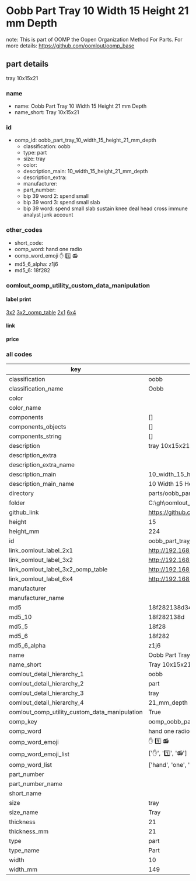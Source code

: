 # Oobb Part Tray 10 Width 15 Height 21 mm Depth  

note: This is part of OOMP the Oopen Organization Method For Parts. For more details: https://github.com/oomlout/oomp_base

##  part details
  



tray 10x15x21



### name
* name: Oobb Part Tray 10 Width 15 Height 21 mm Depth
* name_short: Tray 10x15x21 
### id
* oomp_id: oobb_part_tray_10_width_15_height_21_mm_depth
  * classification: oobb
  * type: part
  * size: tray
  * color: 
  * description_main: 10_width_15_height_21_mm_depth
  * description_extra: 
  * manufacturer: 
  * part_number: 
  * bip 39 word 2: spend small
  * bip 39 word 3: spend small slab
  * bip 39 word: spend small slab sustain knee deal head cross immune analyst junk account

### other_codes
* short_code: 
* oomp_word: hand one radio
* oomp_word_emoji :hand: :one: :radio:
* md5_6_alpha: z1j6
* md5_6: 18f282






### oomlout_oomp_utility_custom_data_manipulation
#### label print
[3x2](http://192.168.1.245:1112/?label=oomp%20z1j6)
[3x2_oomp_table](http://192.168.1.108:1112/?label=oomp%20z1j6)
[2x1](http://192.168.1.242:1112/?label=oomp%20z1j6)
[6x4](http://192.168.1.55:1112/?label=oomp%20z1j6)    

#### link

                              

#### price







### all codes 
| key | value |  
| --- | --- |  
| classification | oobb |  
| classification_name | Oobb |  
| color |  |  
| color_name |  |  
| components | [] |  
| components_objects | [] |  
| components_string | [] |  
| description | tray 10x15x21 |  
| description_extra |  |  
| description_extra_name |  |  
| description_main | 10_width_15_height_21_mm_depth |  
| description_main_name | 10 Width 15 Height 21 mm Depth |  
| directory | parts/oobb_part_tray_10_width_15_height_21_mm_depth |  
| folder | C:\gh\oomlout_oobb_version_4_generated_parts\parts\oobb_part_tray_10_width_15_height_21_mm_depth |  
| github_link | https://github.com/oomlout/oomlout_oomp_part_src/tree/main/parts/oobb_part_tray_10_width_15_height_21_mm_depth |  
| height | 15 |  
| height_mm | 224 |  
| id | oobb_part_tray_10_width_15_height_21_mm_depth |  
| link_oomlout_label_2x1 | http://192.168.1.242:1112/?label=oomp%20z1j6 |  
| link_oomlout_label_3x2 | http://192.168.1.245:1112/?label=oomp%20z1j6 |  
| link_oomlout_label_3x2_oomp_table | http://192.168.1.108:1112/?label=oomp%20z1j6 |  
| link_oomlout_label_6x4 | http://192.168.1.55:1112/?label=oomp%20z1j6 |  
| manufacturer |  |  
| manufacturer_name |  |  
| md5 | 18f282138d340d40e0bdcdaf95f31e8a |  
| md5_10 | 18f282138d |  
| md5_5 | 18f28 |  
| md5_6 | 18f282 |  
| md5_6_alpha | z1j6 |  
| name | Oobb Part Tray 10 Width 15 Height 21 mm Depth |  
| name_short | Tray 10x15x21  |  
| oomlout_detail_hierarchy_1 | oobb |  
| oomlout_detail_hierarchy_2 | part |  
| oomlout_detail_hierarchy_3 | tray |  
| oomlout_detail_hierarchy_4 | 21_mm_depth |  
| oomlout_oomp_utility_custom_data_manipulation | True |  
| oomp_key | oomp_oobb_part_tray_10_width_15_height_21_mm_depth |  
| oomp_word | hand one radio |  
| oomp_word_emoji | :hand: :one: :radio: |  
| oomp_word_emoji_list | [':hand:', ':one:', ':radio:'] |  
| oomp_word_list | ['hand', 'one', 'radio'] |  
| part_number |  |  
| part_number_name |  |  
| short_name |  |  
| size | tray |  
| size_name | Tray |  
| thickness | 21 |  
| thickness_mm | 21 |  
| type | part |  
| type_name | Part |  
| width | 10 |  
| width_mm | 149 |  
